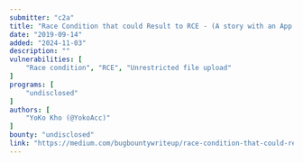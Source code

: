 ```yaml
---
submitter: "c2a"
title: "Race Condition that could Result to RCE - (A story with an App that temporary stored an uploaded file within 2 seconds before moving it to Amazon S3)"
date: "2019-09-14"
added: "2024-11-03"
description: ""
vulnerabilities: [
    "Race condition", "RCE", "Unrestricted file upload"
]
programs: [
    "undisclosed"
]
authors: [
    "YoKo Kho (@YokoAcc)"
]
bounty: "undisclosed"
link: "https://medium.com/bugbountywriteup/race-condition-that-could-result-to-rce-a-story-with-an-app-that-temporary-stored-an-uploaded-9a4065368ba3"
---
```




